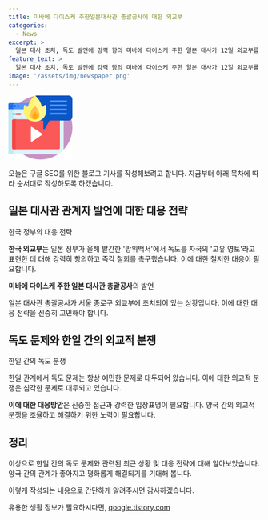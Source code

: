 ```yaml
---
title: 미바에 다이스케 주한일본대사관 총괄공사에 대한 외교부
categories:
  - News
excerpt: >
  일본 대사 초치, 독도 발언에 강력 항의 미바에 다이스케 주한 일본 대사가 12일 외교부를 방문했다. 정부는 일본의 독도 발언에 강력히 항의하고 철회를 촉구했다.
feature_text: >
  일본 대사 초치, 독도 발언에 강력 항의 미바에 다이스케 주한 일본 대사가 12일 외교부를 방문했다. 정부는 일본의 독도 발언에 강력히 항의하고 철회를 촉구했다.
image: '/assets/img/newspaper.png'
---
```


<p><img src="/assets/img/news.png" alt="rentncar 속보" /></p>

<p>오늘은 구글 SEO를 위한 블로그 기사를 작성해보려고 합니다. 지금부터 아래 목차에 따라 순서대로 작성하도록 하겠습니다.</p>

<h2>일본 대사관 관계자 발언에 대한 대응 전략</h2>

<p>한국 정부의 대응 전략</p>

<p><strong>한국 외교부</strong>는 일본 정부가 올해 발간한 '방위백서'에서 독도를 자국의 '고유 영토'라고 표현한 데 대해 강력히 항의하고 즉각 철회를 촉구했습니다. 이에 대한 철저한 대응이 필요합니다.</p>

<p><strong>미바에 다이스케 주한 일본 대사관 총괄공사</strong>의 발언</p>

<p>일본 대사관 총괄공사가 서울 종로구 외교부에 초치되어 있는 상황입니다. 이에 대한 대응 전략을 신중히 고민해야 합니다.</p>

<h2>독도 문제와 한일 간의 외교적 분쟁</h2>

<p>한일 간의 독도 분쟁</p>

<p>한일 관계에서 독도 문제는 항상 예민한 문제로 대두되어 왔습니다. 이에 대한 외교적 분쟁은 심각한 문제로 대두되고 있습니다.</p>

<p><strong>이에 대한 대응방안</strong>은 신중한 접근과 강력한 입장표명이 필요합니다. 양국 간의 외교적 분쟁을 조율하고 해결하기 위한 노력이 필요합니다.</p>

<h2>정리</h2>

<p>이상으로 한일 간의 독도 문제와 관련된 최근 상황 및 대응 전략에 대해 알아보았습니다. 양국 간의 관계가 좋아지고 평화롭게 해결되기를 기대해 봅니다.</p>

<p>이렇게 작성되는 내용으로 간단하게 알려주시면 감사하겠습니다.</p>
유용한 생활 정보가 필요하시다면, <a href="https://qoogle.tistory.com" rel="dofollow">qoogle.tistory.com</a>


